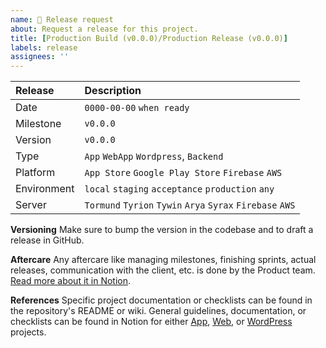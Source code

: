 ```yaml
---
name: 🎁 Release request
about: Request a release for this project.
title: [Production Build (v0.0.0)/Production Release (v0.0.0)]
labels: release
assignees: ''
---
```


| Release | Description |
| :--- | :--- |
| Date | `0000-00-00` `when ready` |
| Milestone | `v0.0.0` |
| Version | `v0.0.0` |
| Type | `App` `WebApp` `Wordpress`, `Backend` |
| Platform | `App Store` `Google Play Store` `Firebase` `AWS` |
| Environment | `local` `staging` `acceptance` `production` `any` |
| Server | `Tormund` `Tyrion` `Tywin` `Arya` `Syrax` `Firebase` `AWS` |

**Versioning**
Make sure to bump the version in the codebase and to draft a release in GitHub.

**Aftercare**
Any aftercare like managing milestones, finishing sprints, actual releases, communication with the client, etc. is done by the Product team. [Read more about it in Notion](https://www.notion.so/brthrs/How-do-we-sprint-a4467a68e4db4f8f95fb10f54a8d3070#049e7edbb0d44fa09215240582faa103).

**References**
Specific project documentation or checklists can be found in the repository's README or wiki. General guidelines, documentation, or checklists can be found in Notion for either [App](https://www.notion.so/brthrs/How-do-we-release-apps-0afd7e1f25fd437096bd5dbcf8f9f31f), [Web](https://www.notion.so/brthrs/How-do-we-release-Webdev-WordPress-cd0d8070221a4f0694cd11b5f1ac6cdc), or [WordPress](https://www.notion.so/brthrs/How-do-we-release-Webdev-WordPress-cd0d8070221a4f0694cd11b5f1ac6cdc) projects.
